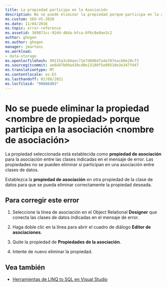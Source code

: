 ```yaml
---
title: La propiedad participa en la Asociación
description: No se puede eliminar la propiedad porque participa en la asociación. Ver información acerca de este mensaje Object Relational Designer (Object Relational Designer).
ms.custom: SEO-VS-2020
ms.date: 11/04/2016
ms.topic: error-reference
ms.assetid: 389873cc-92dd-48da-bfca-0f6c8e0ae3c2
author: ghogen
ms.author: ghogen
manager: jmartens
ms.workload:
- data-storage
ms.openlocfilehash: 99115a3c04aec71e7d000dfa4e707eacb0e28cf3
ms.sourcegitcommit: ae6d47b09a439cd0e13180f5e89510e3e347fd47
ms.translationtype: MT
ms.contentlocale: es-ES
ms.lasthandoff: 02/08/2021
ms.locfileid: "99866403"
---
```

# <a name="the-property-ltproperty-namegt-cannot-be-deleted-because-it-is-participating-in-the-association-ltassociation-namegt"></a>No se puede eliminar la propiedad &lt;nombre de propiedad&gt; porque participa en la asociación &lt;nombre de asociación&gt;

La propiedad seleccionada está establecida como **propiedad de asociación** para la asociación entre las clases indicadas en el mensaje de error. Las propiedades no se pueden eliminar si participan en una asociación entre clases de datos.

Establezca la **propiedad de asociación** en otra propiedad de la clase de datos para que se pueda eliminar correctamente la propiedad deseada.

## <a name="to-correct-this-error"></a>Para corregir este error

1. Seleccione la línea de asociación en el Object Relational **Designer** que conecta las clases de datos indicadas en el mensaje de error.

2. Haga doble clic en la línea para abrir el cuadro de diálogo **Editor de asociaciones**.

3. Quite la propiedad de **Propiedades de la asociación**.

4. Intente de nuevo eliminar la propiedad.

## <a name="see-also"></a>Vea también

- [Herramientas de LINQ to SQL en Visual Studio](../data-tools/linq-to-sql-tools-in-visual-studio2.md)